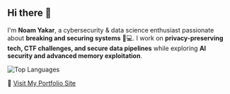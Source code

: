
## Hi there 👋  

I'm **Noam Yakar**, a cybersecurity & data science enthusiast passionate about **breaking and securing systems** 🔐💻. I work on **privacy-preserving tech, CTF challenges, and secure data pipelines** while exploring **AI security and advanced memory exploitation**.  

![Top Languages](https://github-readme-stats.vercel.app/api/top-langs/?username=your-username)


📜 [Visit My Portfolio Site](https://noamadept.github.io/noamPortfolio.github.io/)

